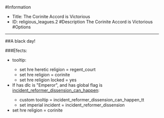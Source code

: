#Information
 - Title: The Corinite Accord is Victorious
 - ID: religious_leagues.2
#Description
The Corinite Accord is Victorious
#Options

___
##A black day!

###Efects:<ul><li>tooltip:</li><ul><li>set hre heretic religion = regent_court</li><li>set hre religion = corinite</li><li>set hre religion locked = yes</li></ul><li>If has dlc is "Emperor", and  has global flag is [incident_reformer_dissension_can_happen](../flags/incident_reformer_dissension_can_happen.md):</li><ul><li>custom tooltip = incident_reformer_dissension_can_happen_tt</li><li>set imperial incident = incident_reformer_dissension</li></ul><li>set hre religion = corinite</li></ul>

